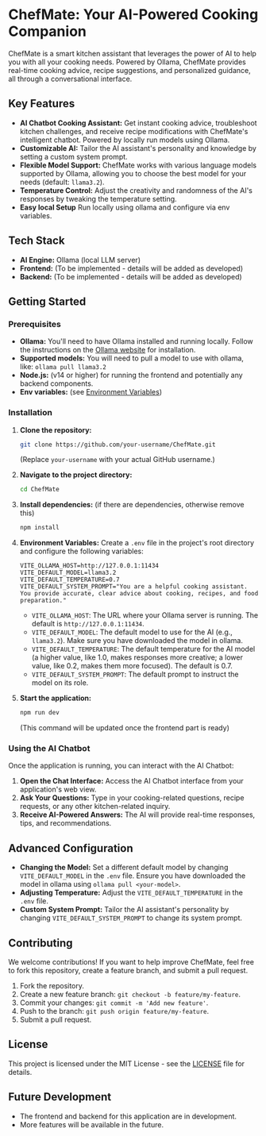 # ChefMate: Your AI-Powered Cooking Companion

ChefMate is a smart kitchen assistant that leverages the power of AI to help you with all your cooking needs.  Powered by Ollama, ChefMate provides real-time cooking advice, recipe suggestions, and personalized guidance, all through a conversational interface.

## Key Features

*   **AI Chatbot Cooking Assistant:** Get instant cooking advice, troubleshoot kitchen challenges, and receive recipe modifications with ChefMate's intelligent chatbot.  Powered by locally run models using Ollama.
*   **Customizable AI:** Tailor the AI assistant's personality and knowledge by setting a custom system prompt.
*   **Flexible Model Support:** ChefMate works with various language models supported by Ollama, allowing you to choose the best model for your needs (default: `llama3.2`).
*   **Temperature Control:** Adjust the creativity and randomness of the AI's responses by tweaking the temperature setting.
* **Easy local Setup** Run locally using ollama and configure via env variables.

## Tech Stack

*   **AI Engine:** Ollama (local LLM server)
*   **Frontend:** (To be implemented - details will be added as developed)
*   **Backend:** (To be implemented - details will be added as developed)

## Getting Started

### Prerequisites

*   **Ollama:** You'll need to have Ollama installed and running locally. Follow the instructions on the [Ollama website](https://ollama.com/) for installation.
* **Supported models:** You will need to pull a model to use with ollama, like: `ollama pull llama3.2`
*   **Node.js:** (v14 or higher) for running the frontend and potentially any backend components.
* **Env variables:** (see [Environment Variables](#environment-variables))

### Installation

1.  **Clone the repository:**
    ```bash
    git clone https://github.com/your-username/ChefMate.git
    ```
    (Replace `your-username` with your actual GitHub username.)

2.  **Navigate to the project directory:**
    ```bash
    cd ChefMate
    ```

3.  **Install dependencies:** (if there are dependencies, otherwise remove this)
    ```bash
    npm install
    ```

4.  **Environment Variables:**
    Create a `.env` file in the project's root directory and configure the following variables:

    ```
    VITE_OLLAMA_HOST=http://127.0.0.1:11434
    VITE_DEFAULT_MODEL=llama3.2
    VITE_DEFAULT_TEMPERATURE=0.7
    VITE_DEFAULT_SYSTEM_PROMPT="You are a helpful cooking assistant. You provide accurate, clear advice about cooking, recipes, and food preparation."
    ```

    *   `VITE_OLLAMA_HOST`: The URL where your Ollama server is running. The default is `http://127.0.0.1:11434`.
    *   `VITE_DEFAULT_MODEL`: The default model to use for the AI (e.g., `llama3.2`). Make sure you have downloaded the model in ollama.
    *   `VITE_DEFAULT_TEMPERATURE`: The default temperature for the AI model (a higher value, like 1.0, makes responses more creative; a lower value, like 0.2, makes them more focused). The default is 0.7.
    * `VITE_DEFAULT_SYSTEM_PROMPT`: The default prompt to instruct the model on its role.

5.  **Start the application:**
    ```bash
    npm run dev
    ```
    (This command will be updated once the frontend part is ready)

### Using the AI Chatbot

Once the application is running, you can interact with the AI Chatbot:

1.  **Open the Chat Interface:** Access the AI Chatbot interface from your application's web view.
2.  **Ask Your Questions:** Type in your cooking-related questions, recipe requests, or any other kitchen-related inquiry.
3.  **Receive AI-Powered Answers:** The AI will provide real-time responses, tips, and recommendations.

## Advanced Configuration

*   **Changing the Model:** Set a different default model by changing `VITE_DEFAULT_MODEL` in the `.env` file. Ensure you have downloaded the model in ollama using `ollama pull <your-model>`.
*   **Adjusting Temperature:** Adjust the `VITE_DEFAULT_TEMPERATURE` in the `.env` file.
* **Custom System Prompt:** Tailor the AI assistant's personality by changing `VITE_DEFAULT_SYSTEM_PROMPT` to change its system prompt.

## Contributing

We welcome contributions! If you want to help improve ChefMate, feel free to fork this repository, create a feature branch, and submit a pull request.

1.  Fork the repository.
2.  Create a new feature branch: `git checkout -b feature/my-feature`.
3.  Commit your changes: `git commit -m 'Add new feature'`.
4.  Push to the branch: `git push origin feature/my-feature`.
5.  Submit a pull request.

## License

This project is licensed under the MIT License - see the [LICENSE](LICENSE) file for details.

## Future Development
- The frontend and backend for this application are in development.
- More features will be available in the future.
